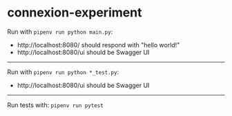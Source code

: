 # connexion-experiment

Run with `pipenv run python main.py`:

* http://localhost:8080/ should respond with "hello world!"
* http://localhost:8080/ui should be Swagger UI

---

Run with `pipenv run python *_test.py`:

* http://localhost:8080/ui should be Swagger UI

---

Run tests with: `pipenv run pytest`
